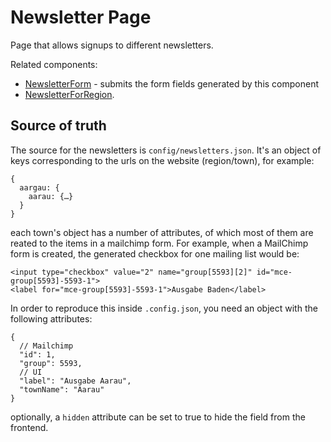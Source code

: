# Newsletter Page
Page that allows signups to different newsletters.

Related components:

- [NewsletterForm](/styleguide/components/newsletter-form) - submits the form fields generated by this component
- [NewsletterForRegion](/styleguide/components/newsletter-for-region).

## Source of truth
The source for the newsletters is `config/newsletters.json`. It's an object of keys corresponding to the urls on the website (region/town), for example:

```
{
  aargau: {
    aarau: {…}
  }
}
```

each town's object has a number of attributes, of which most of them are reated to the items in a mailchimp form. For example, when a MailChimp form is created, the generated checkbox for one mailing list would be:

```
<input type="checkbox" value="2" name="group[5593][2]" id="mce-group[5593]-5593-1">
<label for="mce-group[5593]-5593-1">Ausgabe Baden</label>
```

In order to reproduce this inside `.config.json`, you need an object with the following attributes:

```
{
  // Mailchimp
  "id": 1,
  "group": 5593,
  // UI
  "label": "Ausgabe Aarau",
  "townName": "Aarau"
}
```

optionally, a `hidden` attribute can be set to true to hide the field from the frontend.

